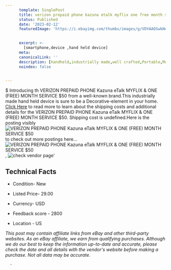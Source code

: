 ```yaml
---
      template: SinglePost
      title: verizon prepaid phone kazuna etalk myflix one free month service 50
      status: Published
      date: '2023-02-12'
      featuredImage: 'https://i.ebayimg.com/thumbs/images/g/VDYAAOSwkNdj5S0w/s-l225.jpg'
       

      excerpt: >-
        [smartphone,device ,hand held device]
      meta:
      canonicalLink: ''
      description: [handheld,industrially made,well crafted,Portable,Mobile,Compact,Convenient,Lightweight,Maneuverable,Man-portable,Miniature,Carriable,Hand-held,Light,Holdable,Transportable,Mobile device,Pocket-sized,On-the-go,Wireless,Cordless,Compact size,Convenient size, smartphone,device ,hand held device]
      noindex: false
      

---
```

$
      Introducing th VERIZON PREPAID PHONE Kazuna eTalk MYFLIX &  ONE (FREE) MONTH SERVICE $50 from a well-known brand.This industrially made hand held device is sure to be a Decorative-element in your home. [Click Here](https://www.ebay.com/itm/134443905693?hash=item1f4d7b329d%3Ag%3AVDYAAOSwkNdj5S0w&mkevt=1&mkcid=1&mkrid=711-53200-19255-0&campid=%253CePNCampaignId%253E&customid=%253CreferenceId%253E&toolid=10049) to read more to learn about the shipping costs and additional details for the VERIZON PREPAID PHONE Kazuna eTalk MYFLIX &  ONE (FREE) MONTH SERVICE $50. Shipping cost is undefined.Here is the posting visibly ![VERIZON PREPAID PHONE Kazuna eTalk MYFLIX &  ONE (FREE) MONTH SERVICE $50](https://i.ebayimg.com/thumbs/images/g/VDYAAOSwkNdj5S0w/s-l225.jpg) to check out more postings here... ![VERIZON PREPAID PHONE Kazuna eTalk MYFLIX &  ONE (FREE) MONTH SERVICE $50](https://i.ebayimg.com/images/g/VDYAAOSwkNdj5S0w/s-l1600.jpg), ![check vendor page](https://origin-galleryplus.ebayimg.com/ws/web/134443905693_2_0_1/225x225.jpg,https://origin-galleryplus.ebayimg.com/ws/web/134443905693_3_0_1/225x225.jpg)'

      

 ## Technical Facts 



     
      

 - Condition- New 


      

 - Listed Price- 29.00 


      

 - Currency- USD 


      

 - Feedback score - 2800 


      

 - Location - US 


      
      

 *_This post may contain affiliate links from eBay and other third-party websites. As an eBay affiliate, we earn from qualifying purchases. Although we do our best to keep the information up-to-date and accurate, please check the date and all details with the vendor's website before making a purchase. Not all data may be accurate._*




      -
